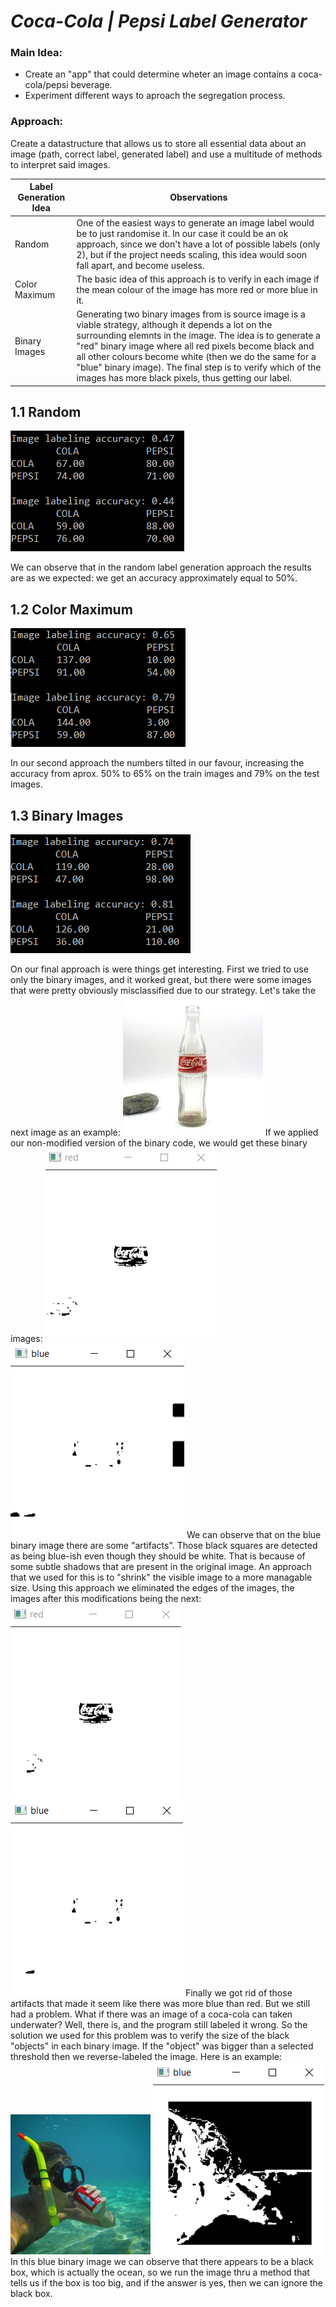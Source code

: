 # _Coca-Cola | Pepsi Label Generator_

### Main Idea:
- Create an "app" that could determine wheter an image contains a coca-cola/pepsi beverage.
- Experiment different ways to aproach the segregation process.

### Approach:
Create a datastructure that allows us to store all essential data about an image (path, correct label, generated label) and use a multitude of methods to interpret said images.

| Label Generation Idea | Observations |
| ------ | ------ |
|  Random | One of the easiest ways to generate an image label would be to just randomise it. In our case it could be an ok approach, since we don't have a lot of possible labels (only 2), but if the project needs scaling, this idea would soon fall apart, and become useless. |
| Color Maximum | The basic idea of this approach is to verify in each image if the mean colour of the image has more red or more blue in it. |
| Binary Images| Generating two binary images from is source image is a viable strategy, although it depends a lot on the surrounding elemnts in the image. The idea is to generate a "red" binary image where all red pixels become black and all other colours become white (then we do the same for a "blue" binary image). The final step is to verify which of the images has more black pixels, thus getting our label. |

## 1.1 Random
![random confusion matrix](https://raw.githubusercontent.com/alexFban/PI_Pespi_Cola/main/md_images/random_conf_mat.PNG)

We can observe that in the random label generation approach the results are as we expected: we get an accuracy approximately equal to 50%.

## 1.2 Color Maximum
![color maximum confusion matrix](https://raw.githubusercontent.com/alexFban/PI_Pespi_Cola/main/md_images/color_maximum_conf_mat.PNG)

In our second approach the numbers tilted in our favour, increasing the accuracy from aprox. 50% to 65% on the train images and 79% on the test images.

## 1.3 Binary Images
![binary images confusion matrix](https://raw.githubusercontent.com/alexFban/PI_Pespi_Cola/main/md_images/binary_conf_mat.PNG)

On our final approach is were things get interesting. First we tried to use only the binary images, and it worked great, but there were some images that were pretty obviously misclassified due to our strategy. Let's take the next image as an example: 
![example image 1](https://raw.githubusercontent.com/alexFban/PI_Pespi_Cola/main/md_images/new_cola_15.jpg)
If we applied our non-modified version of the binary code, we would get these binary images:
![example image 1 red binary](https://raw.githubusercontent.com/alexFban/PI_Pespi_Cola/main/md_images/new_cola_15_rb.PNG)
![example image 1 blue binary](https://raw.githubusercontent.com/alexFban/PI_Pespi_Cola/main/md_images/new_cola_15_bb.PNG)
We can observe that on the blue binary image there are some "artifacts". Those black squares are detected as being blue-ish even though they should be white. That is because of some subtle shadows that are present in the original image. An approach that we used for this is to "shrink" the visible image to a more managable size. Using this approach we eliminated the edges of the images, the images after this modifications being the next:
![example image 1 red binary shrunk](https://raw.githubusercontent.com/alexFban/PI_Pespi_Cola/main/md_images/new_cola_15_rb_shrunk.PNG)
![example image 1 blue binary shrunk](https://raw.githubusercontent.com/alexFban/PI_Pespi_Cola/main/md_images/new_cola_15_bb_shrunk.PNG)
Finally we got rid of those artifacts that made it seem like there was more blue than red. But we still had a problem. What if there was an image of a coca-cola can taken underwater? Well, there is, and the program still labeled it wrong. So the solution we used for this problem was to verify the size of the black "objects" in each binary image. If the "object" was bigger than a selected threshold then we reverse-labeled the image. Here is an example:
![example image 2](https://raw.githubusercontent.com/alexFban/PI_Pespi_Cola/main/md_images/new_cola_88.jpg)
![example image 2 blue binary shrunk](https://raw.githubusercontent.com/alexFban/PI_Pespi_Cola/main/md_images/new_cola_88_bb_shrunk.PNG)
In this blue binary image we can observe that there appears to be a black box, which is actually the ocean, so we run the image thru a method that tells us if the box is too big, and if the answer is yes, then we can ignore the black box.